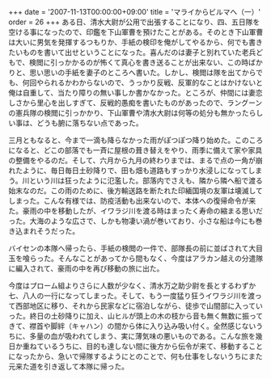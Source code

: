 +++
date = '2007-11-13T00:00:00+09:00'
title = 'マライからビルマへ（一）'
order = 26
+++
ある日、清水大尉が公用で出張することになり、四、五日隊を空ける事になったので、印鑑を下山軍曹を預けたことがある。そのとき下山軍曹は大いに男気を発揮するつもりか、手紙の検印を俺がしてやるから、何でも書きたいものを書いて出せということになった。喜んだのは妻子と別れていた老兵どもで、検閲に引っかかるのが怖くて真心を書き送ることが出来ない、この時ばかりと、思い思いの手紙を妻子のところへ書いた。しかし、検閲は隊を出てからでも、何回やられるかわからないので、うっかり反戦、反軍的なことはかけないと俺は自重して、当たり障りの無い事しか書かなかった。ところが、仲間には妻恋しさから里心を出しすぎて、反戦的愚痴を書いたものがあったので、ラングーンの憲兵隊の検閲に引っかかり、下山軍曹や清水大尉は何等の処分も無かったらしい事は、どうも腑に落ちない点であった。

三月ともなると、今まで一滴も降らなかった雨がぽつぽつ降り始めた。このころになると、どこの部落でも一斉に屋根の葺き替えをやり、雨季に備えて家や家具の整備をやるのだ。そして、六月から九月の終わりまでは、まるで点の一角が崩れたように、毎日毎日土砂降りで、田も畑も道路もすっかり水浸しになってしまう。川という川は狂ったように氾濫した。部落内でさえも、隣から隣へ船で渡る始末なのだ。この雨のために、後方輸送路を断たれた印緬国境の友軍は壊滅してしまった。こんな有様では、防疫活動も出来ないので、本体への復帰命令が来た。豪雨の中を移動したが、イワラジ川を渡る時はまったく寿命の縮まる思いだった。大海のような広さで、しかも物凄い渦が巻いており、小さな船は今にも巻き込まれそうだった。

バイセンの本隊へ帰ったら、手紙の検閲の一件で、部隊長の前に並ばされて大目玉を喰らった。そんなことがあってから間もなく、今度はアラカン越えの分遣隊に編入されて、豪雨の中を再び移動の旅に出た。

今度はプローム組よりさらに人数が少なく、清水万之助少尉を長とするわずか七、八人の一行になってしまった。そして、もう一度猛り狂うイワラジ川を渡って西部地区に移り、それから民家などに宿泊しながら、徒歩で山間部に入っていった。終日の土砂降りに加え、山ヒルが頭上の木の枝から音も無く無数に振ってきて、襟首や脚絆（キャハン）の間から体に入り込み吸い付く。全然感じないうちに、多量の血が吸われてしまう、実に薄気味の悪いものである。こんな旅を幾日か重ねているうちに、目的も達しない間に後方から伝令が来て、移動することになったから、急いで帰隊するようにとのことで、何も仕事をしないうちにまた元来た道を引き返して本隊に帰った。
